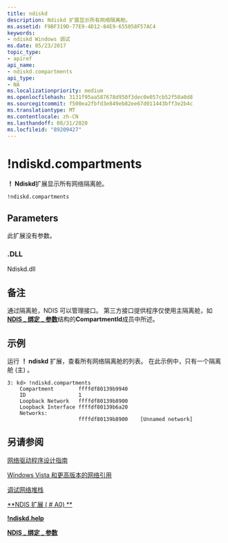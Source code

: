 ```yaml
---
title: ndiskd
description: Ndiskd 扩展显示所有网络隔离舱。
ms.assetid: F9BF319D-77E9-4D12-84E9-655058F57AC4
keywords:
- ndiskd Windows 调试
ms.date: 05/23/2017
topic_type:
- apiref
api_name:
- ndiskd.compartments
api_type:
- NA
ms.localizationpriority: medium
ms.openlocfilehash: 3131f95aa587678d950f3dec0e057cb52f50a0d8
ms.sourcegitcommit: f500ea2fbfd3e849eb82ee67d011443bff3e2b4c
ms.translationtype: MT
ms.contentlocale: zh-CN
ms.lasthandoff: 08/31/2020
ms.locfileid: "89209427"
---
```

# <a name="ndiskdcompartments"></a>!ndiskd.compartments


**！ Ndiskd**扩展显示所有网络隔离舱。

```console
!ndiskd.compartments 
```

## <a name="span-idparametersspanspan-idparametersspanspan-idparametersspanparameters"></a><span id="Parameters"></span><span id="parameters"></span><span id="PARAMETERS"></span>Parameters


此扩展没有参数。

### <a name="span-iddllspanspan-iddllspandll"></a><span id="DLL"></span><span id="dll"></span>.DLL

Ndiskd.dll

<a name="remarks"></a>备注
-------

通过隔离舱，NDIS 可以管理接口。 第三方接口提供程序仅使用主隔离舱，如[**NDIS \_ 绑定 \_ 参数**](/windows-hardware/drivers/ddi/ndis/ns-ndis-_ndis_bind_parameters)结构的**CompartmentId**成员中所述。

<a name="examples"></a>示例
--------

运行 **！ ndiskd** 扩展，查看所有网络隔离舱的列表。 在此示例中，只有一个隔离舱 (主) 。

```console
3: kd> !ndiskd.compartments
    Compartment        ffffdf80139b9940
    ID                 1
    Loopback Network   ffffdf80139b8900
    Loopback Interface ffffdf80139b6a20
    Networks:
                       ffffdf80139b8900    [Unnamed network]
```

## <a name="span-idsee_alsospansee-also"></a><span id="see_also"></span>另请参阅


[网络驱动程序设计指南](../network/index.md)

[Windows Vista 和更高版本的网络引用](/windows-hardware/drivers/ddi/_netvista/)

[调试网络堆栈](https://channel9.msdn.com/Shows/Defrag-Tools/Defrag-Tools-175-Debugging-the-Network-Stack)

[**NDIS 扩展 ( # A0) **](ndis-extensions--ndiskd-dll-.md)

[**!ndiskd.help**](-ndiskd-help.md)

[**NDIS \_ 绑定 \_ 参数**](/windows-hardware/drivers/ddi/ndis/ns-ndis-_ndis_bind_parameters)

 

